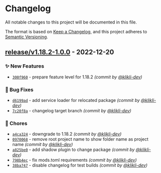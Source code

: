 # Changelog
All notable changes to this project will be documented in this file.

The format is based on [Keep a Changelog](https://keepachangelog.com/en/1.0.0/),
and this project adheres to [Semantic Versioning](https://semver.org/spec/v2.0.0.html).

## [release/v1.18.2-1.0.0] - 2022-12-20
### :sparkles: New Features
- [`300f960`](https://github.com/klikli-dev/ForgeBrainLib/commit/300f9601113d90c9e06f9208a2fa6342df5642c4) - prepare feature level for 1.18.2 *(commit by [@klikli-dev](https://github.com/klikli-dev))*

### :bug: Bug Fixes
- [`d6199ad`](https://github.com/klikli-dev/ForgeBrainLib/commit/d6199ad46a7501eb5b90e334dc78c60a978013db) - add service loader for relocated package *(commit by [@klikli-dev](https://github.com/klikli-dev))*
- [`7c20f8a`](https://github.com/klikli-dev/ForgeBrainLib/commit/7c20f8a7de199ac226c6e8c59215833b08acfac3) - changelog target branch *(commit by [@klikli-dev](https://github.com/klikli-dev))*

### :wrench: Chores
- [`a4ca324`](https://github.com/klikli-dev/ForgeBrainLib/commit/a4ca3244886fb43d7593fc96a14d9d4c93f105ea) - downgrade to 1.18.2 *(commit by [@klikli-dev](https://github.com/klikli-dev))*
- [`0970068`](https://github.com/klikli-dev/ForgeBrainLib/commit/09700680f32f2de3c3e8d1769d4a4b7f815fdd87) - remove root project name to show folder name as project name *(commit by [@klikli-dev](https://github.com/klikli-dev))*
- [`a825be0`](https://github.com/klikli-dev/ForgeBrainLib/commit/a825be09d8b7821140b7dfac0e3945489e10674e) - add shadow plugin to change package *(commit by [@klikli-dev](https://github.com/klikli-dev))*
- [`798b4ec`](https://github.com/klikli-dev/ForgeBrainLib/commit/798b4ecaecf1accc2dbe75b17d485b6cefc8bca0) - fix mods.toml requirements *(commit by [@klikli-dev](https://github.com/klikli-dev))*
- [`38ba747`](https://github.com/klikli-dev/ForgeBrainLib/commit/38ba7474aad9a2fc546faa259a0235ccfd345dbf) - disable changelog for test builds *(commit by [@klikli-dev](https://github.com/klikli-dev))*


[release/v1.18.2-1.0.0]: https://github.com/klikli-dev/ForgeBrainLib/compare/dummy/v1.18.2-0.0.0...release/v1.18.2-1.0.0